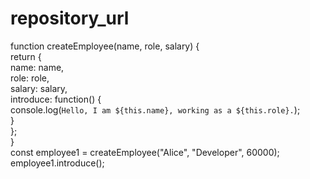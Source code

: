 # repository_url
function createEmployee(name, role, salary) {  
    return {  
    name: name,  
    role: role,  
   salary: salary,  
  introduce: function() {  
  console.log(`Hello, I am ${this.name}, working as a ${this.role}.`);  
    }  
};  
}  
const employee1 = createEmployee("Alice", "Developer", 60000);  
employee1.introduce(); 
